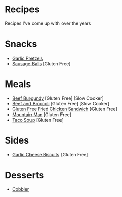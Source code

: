 # Recipes
Recipes I've come up with over the years

# Snacks
* [Garlic Pretzels](snacks/garlic_pretzels/)
* [Sausage Balls](snacks/sausage_balls/) [Gluten Free]

# Meals
* [Beef Burgundy](meals/beef_burgundy) [Gluten Free] [Slow Cooker]
* [Beef and Broccoli](meals/beef_and_broccoli) [Gluten Free] [Slow Cooker]
* [Gluten Free Fried Chicken Sandwich](meals/fried_chicken_sandwich) [Gluten Free]
* [Mountain Man](meals/mountain_man) [Gluten Free]
* [Taco Soup](meals/taco_soup) [Gluten Free]

# Sides
* [Garlic Cheese Biscuits](sides/garlic_cheese_biscuits/) [Gluten Free]

# Desserts
* [Cobbler](meals/cobbler)
